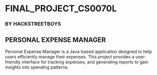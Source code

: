 # FINAL_PROJECT_CS0070L
### BY HACKSTREETBOYS
## PERSONAL EXPENSE MANAGER
Personal Expense Manager is a Java-based application designed to help users efficiently manage their expenses. This project provides a user-friendly interface for tracking expenses, and generating reports to gain insights into spending patterns.

